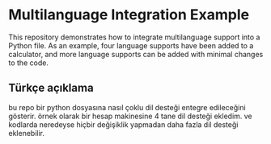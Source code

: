 # Multilanguage Integration Example

This repository demonstrates how to integrate multilanguage support into a Python file. As an example, four language supports have been added to a calculator, and more language supports can be added with minimal changes to the code.

## Türkçe açıklama

bu repo bir python dosyasına nasıl çoklu dil desteği entegre edileceğini gösterir. örnek olarak bir hesap makinesine 4 tane dil desteği ekledim. ve kodlarda neredeyse hiçbir değişiklik yapmadan daha fazla dil desteği eklenebilir.

